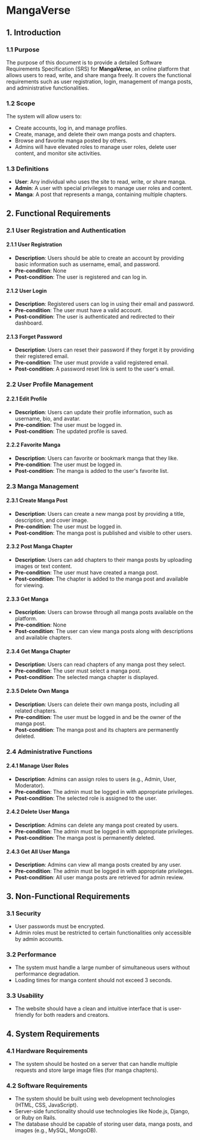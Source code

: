 # MangaVerse

## 1. Introduction

### 1.1 Purpose
The purpose of this document is to provide a detailed Software Requirements Specification (SRS) for **MangaVerse**, an online platform that allows users to read, write, and share manga freely. It covers the functional requirements such as user registration, login, management of manga posts, and administrative functionalities.

### 1.2 Scope
The system will allow users to:
- Create accounts, log in, and manage profiles.
- Create, manage, and delete their own manga posts and chapters.
- Browse and favorite manga posted by others.
- Admins will have elevated roles to manage user roles, delete user content, and monitor site activities.



### 1.3 Definitions
- **User**: Any individual who uses the site to read, write, or share manga.
- **Admin**: A user with special privileges to manage user roles and content.
- **Manga**: A post that represents a manga, containing multiple chapters.

## 2. Functional Requirements

### 2.1 User Registration and Authentication

#### 2.1.1 User Registration
- **Description**: Users should be able to create an account by providing basic information such as username, email, and password.
- **Pre-condition**: None
- **Post-condition**: The user is registered and can log in.

#### 2.1.2 User Login
- **Description**: Registered users can log in using their email and password.
- **Pre-condition**: The user must have a valid account.
- **Post-condition**: The user is authenticated and redirected to their dashboard.

#### 2.1.3 Forget Password
- **Description**: Users can reset their password if they forget it by providing their registered email.
- **Pre-condition**: The user must provide a valid registered email.
- **Post-condition**: A password reset link is sent to the user's email.

### 2.2 User Profile Management

#### 2.2.1 Edit Profile
- **Description**: Users can update their profile information, such as username, bio, and avatar.
- **Pre-condition**: The user must be logged in.
- **Post-condition**: The updated profile is saved.

#### 2.2.2 Favorite Manga
- **Description**: Users can favorite or bookmark manga that they like.
- **Pre-condition**: The user must be logged in.
- **Post-condition**: The manga is added to the user's favorite list.

### 2.3 Manga Management

#### 2.3.1 Create Manga Post
- **Description**: Users can create a new manga post by providing a title, description, and cover image.
- **Pre-condition**: The user must be logged in.
- **Post-condition**: The manga post is published and visible to other users.

#### 2.3.2 Post Manga Chapter
- **Description**: Users can add chapters to their manga posts by uploading images or text content.
- **Pre-condition**: The user must have created a manga post.
- **Post-condition**: The chapter is added to the manga post and available for viewing.

#### 2.3.3 Get Manga
- **Description**: Users can browse through all manga posts available on the platform.
- **Pre-condition**: None
- **Post-condition**: The user can view manga posts along with descriptions and available chapters.

#### 2.3.4 Get Manga Chapter
- **Description**: Users can read chapters of any manga post they select.
- **Pre-condition**: The user must select a manga post.
- **Post-condition**: The selected manga chapter is displayed.

#### 2.3.5 Delete Own Manga
- **Description**: Users can delete their own manga posts, including all related chapters.
- **Pre-condition**: The user must be logged in and be the owner of the manga post.
- **Post-condition**: The manga post and its chapters are permanently deleted.

### 2.4 Administrative Functions

#### 2.4.1 Manage User Roles
- **Description**: Admins can assign roles to users (e.g., Admin, User, Moderator).
- **Pre-condition**: The admin must be logged in with appropriate privileges.
- **Post-condition**: The selected role is assigned to the user.

#### 2.4.2 Delete User Manga
- **Description**: Admins can delete any manga post created by users.
- **Pre-condition**: The admin must be logged in with appropriate privileges.
- **Post-condition**: The manga post is permanently deleted.

#### 2.4.3 Get All User Manga
- **Description**: Admins can view all manga posts created by any user.
- **Pre-condition**: The admin must be logged in with appropriate privileges.
- **Post-condition**: All user manga posts are retrieved for admin review.

## 3. Non-Functional Requirements

### 3.1 Security
- User passwords must be encrypted.
- Admin roles must be restricted to certain functionalities only accessible by admin accounts.

### 3.2 Performance
- The system must handle a large number of simultaneous users without performance degradation.
- Loading times for manga content should not exceed 3 seconds.

### 3.3 Usability
- The website should have a clean and intuitive interface that is user-friendly for both readers and creators.

## 4. System Requirements

### 4.1 Hardware Requirements
- The system should be hosted on a server that can handle multiple requests and store large image files (for manga chapters).

### 4.2 Software Requirements
- The system should be built using web development technologies (HTML, CSS, JavaScript).
- Server-side functionality should use technologies like Node.js, Django, or Ruby on Rails.
- The database should be capable of storing user data, manga posts, and images (e.g., MySQL, MongoDB).
